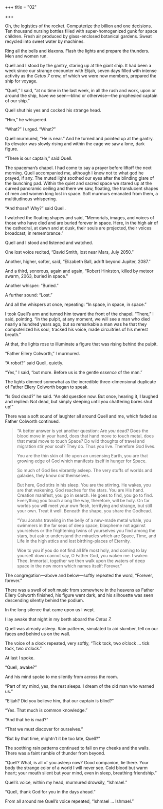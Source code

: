 +++
title = "02"

+++





Oh, the logistics of the rocket. Computerize the billion and one decisions. Ten thousand nursing bottles filled with super-homogenized gunk for space children. Fresh air produced by glass-enclosed botanical gardens. Sweat recycled into sweet water by machines.

Ring all the bells and klaxons. Flash the lights and prepare the thunders. Men and women run.

Quell and I stood by the gantry, staring up at the giant ship. It had been a week since our strange encounter with Elijah, seven days filled with intense activity as the *Cetus 7* crew, of which we were now members, prepared the ship for voyage.

“Quell,” I said, “at no time in the last week, in all the rush and work, upon or around the ship, have we seen—blind or otherwise—the prophesied captain of our ship.”

Quell shut his yes and cocked his strange head.

“Him,” he whispered.

“What?” I urged. “What?”

Quell murmured, “He is near.” And he turned and pointed up at the gantry. Its elevator was slowly rising and within the cage we saw a lone, dark figure.

“There is our captain,” said Quell.



The spaceman’s chapel. I had come to say a prayer before liftoff the next morning. Quell accompanied me, although I knew not to what god he prayed, if any. The muted light soothed our eyes after the blinding glare of the launching pad. Within the quiet and sacred space we stared up at the curved panoramic ceiling and there we saw, floating, the translucent shapes of men and women long lost in space. Soft murmurs emanated from them, a multitudinous whispering.

“And those? Why?” said Quell.

I watched the floating shapes and said, “Memorials, images, and voices of those who have died and are buried forever in space. Here, in the high air of the cathedral, at dawn and at dusk, their souls are projected, their voices broadcast, in remembrance.”

Quell and I stood and listened and watched.

One lost voice recited, “David Smith, lost near Mars, July 2050.”

Another, higher, softer, said, “Elizabeth Ball, adrift beyond Jupiter, 2087.”

And a third, sonorous, again and again, “Robert Hinkston, killed by meteor swarm, 2063, buried in space.”

Another whisper: “Buried.”

A further sound: “Lost.”

And all the whispers at once, repeating: “In space, in space, in space.”

I took Quell’s arm and turned him toward the front of the chapel. “There,” I said, pointing. “In the pulpit, at any moment, we will see a man who died nearly a hundred years ago, but so remarkable a man was he that they computerized his soul, tracked his voice, made circuitries of his merest breath.”

At that, the lights rose to illuminate a figure that was rising behind the pulpit.

“Father Ellery Colworth,” I murmured.

“A robot?” said Quell, quietly.

“Yes,” I said, “but more. Before us is the gentle *essence* of the man.”

The lights dimmed somewhat as the incredible three-dimensional duplicate of Father Ellery Colworth began to speak.

“Is God dead?” he said. “An old question now. But once, hearing it, I laughed and replied: Not dead, but simply sleeping until you chattering bores shut up\!”

There was a soft sound of laughter all around Quell and me, which faded as Father Colworth continued.

> “A better answer is yet another question: Are *you* dead? Does the blood move in your hand, does that hand move to touch metal, does that metal move to touch Space? Do wild thoughts of travel and migration stir your soul? They do. Thus you live. Therefore God lives. 
> 
> You are the thin skin of life upon an unsensing Earth, you are that growing edge of God which manifests itself in hunger for Space. 
> 
> So much of God lies vibrantly asleep. The very stuffs of worlds and galaxies, they know *not* themselves. 
> 
> But here, God stirs in his sleep. You are the stirring. He wakes, you are that wakening. God reaches for the stars. You are His hand. Creation manifest, you go in search. He goes to find, you go to find. Everything you touch along the way, therefore, will be holy. On far worlds you will meet your own flesh, terrifying and strange, but still your own. Treat it well. Beneath the shape, you share the Godhead.
>
> “You Jonahs traveling in the belly of a new-made metal whale, you swimmers in the far seas of deep space, blaspheme not against yourselves or the frightening twins of yourselves you find among the stars, but ask to understand the miracles which are Space, Time, and Life in the high attics and lost birthing-places of Eternity. 
> 
> Woe to you if you do not find all life most holy, and coming to lay yourself down cannot say, O Father God, you waken me. I waken Thee. Immortal, together we then walk upon the waters of deep space in the new morn which names itself: Forever.”

The congregation—above and below—softly repeated the word, “Forever, forever.”

There was a swell of soft music from somewhere in the heavens as Father Ellery Colworth finished, his figure went dark, and his silhouette was seen descending silently behind the podium.

In the long silence that came upon us I wept.



I lay awake that night in my berth aboard the *Cetus 7.*

Quell was already asleep. Rain patterns, simulated to aid slumber, fell on our faces and behind us on the wall.

The voice of a clock repeated, very softly, “Tick tock, two o’clock … tick tock, two o’clock.”

At last I spoke.

“Quell, awake?”

And his mind spoke to me silently from across the room.

“Part of my mind, yes, the rest sleeps. I dream of the old man who warned us.”

“Elijah? Did you believe him, that our captain is blind?”

“Yes. That much is common knowledge.”

“And that he is mad?”

“That we must discover for ourselves.”

“But by that time, mightn’t it be too late, Quell?”

The soothing rain patterns continued to fall on my cheeks and the walls. There was a faint rumble of thunder from beyond.

“Quell? What, is all of you asleep now? Good companion, lie there. Your body the strange color of a world I will never see. Cold blood but warm heart; your mouth silent but your mind, even in sleep, breathing friendship.”

Quell’s voice, within my head, murmured drowsily, “Ishmael.”

“Quell, thank God for you in the days ahead.”

From all around me Quell’s voice repeated, “Ishmael … Ishmael.”




